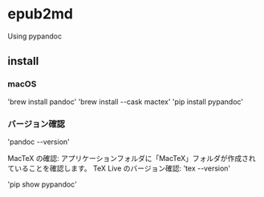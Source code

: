 # epub2md

Using pypandoc

## install

### macOS

'brew install pandoc' 
'brew install --cask mactex' 
'pip install pypandoc' 

### バージョン確認

'pandoc --version'

MacTeX の確認: アプリケーションフォルダに「MacTeX」フォルダが作成されていることを確認します。
TeX Live のバージョン確認:
'tex --version'

'pip show pypandoc'
